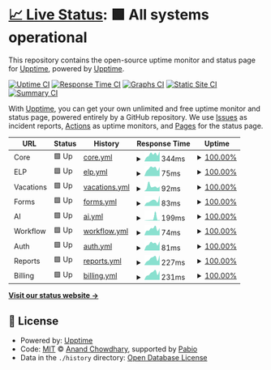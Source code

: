 # [📈 Live Status](https://upptime.github.io/upptime): <!--live status--> **🟩 All systems operational**

This repository contains the open-source uptime monitor and status page for [Upptime](https://upptime.js.org), powered by [Upptime](https://github.com/upptime/upptime).

[![Uptime CI](https://github.com/unosquare/upptime/workflows/Uptime%20CI/badge.svg)](https://github.com/unosquare/upptime/actions?query=workflow%3A%22Uptime+CI%22)
[![Response Time CI](https://github.com/unosquare/upptime/workflows/Response%20Time%20CI/badge.svg)](https://github.com/unosquare/upptime/actions?query=workflow%3A%22Response+Time+CI%22)
[![Graphs CI](https://github.com/unosquare/upptime/workflows/Graphs%20CI/badge.svg)](https://github.com/unosquare/upptime/actions?query=workflow%3A%22Graphs+CI%22)
[![Static Site CI](https://github.com/unosquare/upptime/workflows/Static%20Site%20CI/badge.svg)](https://github.com/unosquare/upptime/actions?query=workflow%3A%22Static+Site+CI%22)
[![Summary CI](https://github.com/unosquare/upptime/workflows/Summary%20CI/badge.svg)](https://github.com/unosquare/upptime/actions?query=workflow%3A%22Summary+CI%22)

With [Upptime](https://upptime.js.org), you can get your own unlimited and free uptime monitor and status page, powered entirely by a GitHub repository. We use [Issues](https://github.com/upptime/upptime/issues) as incident reports, [Actions](https://github.com/unosquare/upptime/actions) as uptime monitors, and [Pages](https://upptime.github.io/upptime) for the status page.

<!--start: status pages-->
<!-- This summary is generated by Upptime (https://github.com/upptime/upptime) -->
<!-- Do not edit this manually, your changes will be overwritten -->
<!-- prettier-ignore -->
| URL | Status | History | Response Time | Uptime |
| --- | ------ | ------- | ------------- | ------ |
| <img alt="" src="https://icons.duckduckgo.com/ip3/null.ico" height="13"> Core | 🟩 Up | [core.yml](https://github.com/unosquare/upptime/commits/HEAD/history/core.yml) | <details><summary><img alt="Response time graph" src="./graphs/core/response-time-week.png" height="20"> 344ms</summary><br><a href="https://status.unosquare.com/history/core"><img alt="Response time 354" src="https://img.shields.io/endpoint?url=https%3A%2F%2Fraw.githubusercontent.com%2Funosquare%2Fupptime%2FHEAD%2Fapi%2Fcore%2Fresponse-time.json"></a><br><a href="https://status.unosquare.com/history/core"><img alt="24-hour response time 477" src="https://img.shields.io/endpoint?url=https%3A%2F%2Fraw.githubusercontent.com%2Funosquare%2Fupptime%2FHEAD%2Fapi%2Fcore%2Fresponse-time-day.json"></a><br><a href="https://status.unosquare.com/history/core"><img alt="7-day response time 344" src="https://img.shields.io/endpoint?url=https%3A%2F%2Fraw.githubusercontent.com%2Funosquare%2Fupptime%2FHEAD%2Fapi%2Fcore%2Fresponse-time-week.json"></a><br><a href="https://status.unosquare.com/history/core"><img alt="30-day response time 354" src="https://img.shields.io/endpoint?url=https%3A%2F%2Fraw.githubusercontent.com%2Funosquare%2Fupptime%2FHEAD%2Fapi%2Fcore%2Fresponse-time-month.json"></a><br><a href="https://status.unosquare.com/history/core"><img alt="1-year response time 354" src="https://img.shields.io/endpoint?url=https%3A%2F%2Fraw.githubusercontent.com%2Funosquare%2Fupptime%2FHEAD%2Fapi%2Fcore%2Fresponse-time-year.json"></a></details> | <details><summary><a href="https://status.unosquare.com/history/core">100.00%</a></summary><a href="https://status.unosquare.com/history/core"><img alt="All-time uptime 100.00%" src="https://img.shields.io/endpoint?url=https%3A%2F%2Fraw.githubusercontent.com%2Funosquare%2Fupptime%2FHEAD%2Fapi%2Fcore%2Fuptime.json"></a><br><a href="https://status.unosquare.com/history/core"><img alt="24-hour uptime 100.00%" src="https://img.shields.io/endpoint?url=https%3A%2F%2Fraw.githubusercontent.com%2Funosquare%2Fupptime%2FHEAD%2Fapi%2Fcore%2Fuptime-day.json"></a><br><a href="https://status.unosquare.com/history/core"><img alt="7-day uptime 100.00%" src="https://img.shields.io/endpoint?url=https%3A%2F%2Fraw.githubusercontent.com%2Funosquare%2Fupptime%2FHEAD%2Fapi%2Fcore%2Fuptime-week.json"></a><br><a href="https://status.unosquare.com/history/core"><img alt="30-day uptime 100.00%" src="https://img.shields.io/endpoint?url=https%3A%2F%2Fraw.githubusercontent.com%2Funosquare%2Fupptime%2FHEAD%2Fapi%2Fcore%2Fuptime-month.json"></a><br><a href="https://status.unosquare.com/history/core"><img alt="1-year uptime 100.00%" src="https://img.shields.io/endpoint?url=https%3A%2F%2Fraw.githubusercontent.com%2Funosquare%2Fupptime%2FHEAD%2Fapi%2Fcore%2Fuptime-year.json"></a></details>
| <img alt="" src="https://icons.duckduckgo.com/ip3/null.ico" height="13"> ELP | 🟩 Up | [elp.yml](https://github.com/unosquare/upptime/commits/HEAD/history/elp.yml) | <details><summary><img alt="Response time graph" src="./graphs/elp/response-time-week.png" height="20"> 75ms</summary><br><a href="https://status.unosquare.com/history/elp"><img alt="Response time 87" src="https://img.shields.io/endpoint?url=https%3A%2F%2Fraw.githubusercontent.com%2Funosquare%2Fupptime%2FHEAD%2Fapi%2Felp%2Fresponse-time.json"></a><br><a href="https://status.unosquare.com/history/elp"><img alt="24-hour response time 87" src="https://img.shields.io/endpoint?url=https%3A%2F%2Fraw.githubusercontent.com%2Funosquare%2Fupptime%2FHEAD%2Fapi%2Felp%2Fresponse-time-day.json"></a><br><a href="https://status.unosquare.com/history/elp"><img alt="7-day response time 75" src="https://img.shields.io/endpoint?url=https%3A%2F%2Fraw.githubusercontent.com%2Funosquare%2Fupptime%2FHEAD%2Fapi%2Felp%2Fresponse-time-week.json"></a><br><a href="https://status.unosquare.com/history/elp"><img alt="30-day response time 87" src="https://img.shields.io/endpoint?url=https%3A%2F%2Fraw.githubusercontent.com%2Funosquare%2Fupptime%2FHEAD%2Fapi%2Felp%2Fresponse-time-month.json"></a><br><a href="https://status.unosquare.com/history/elp"><img alt="1-year response time 87" src="https://img.shields.io/endpoint?url=https%3A%2F%2Fraw.githubusercontent.com%2Funosquare%2Fupptime%2FHEAD%2Fapi%2Felp%2Fresponse-time-year.json"></a></details> | <details><summary><a href="https://status.unosquare.com/history/elp">100.00%</a></summary><a href="https://status.unosquare.com/history/elp"><img alt="All-time uptime 100.00%" src="https://img.shields.io/endpoint?url=https%3A%2F%2Fraw.githubusercontent.com%2Funosquare%2Fupptime%2FHEAD%2Fapi%2Felp%2Fuptime.json"></a><br><a href="https://status.unosquare.com/history/elp"><img alt="24-hour uptime 100.00%" src="https://img.shields.io/endpoint?url=https%3A%2F%2Fraw.githubusercontent.com%2Funosquare%2Fupptime%2FHEAD%2Fapi%2Felp%2Fuptime-day.json"></a><br><a href="https://status.unosquare.com/history/elp"><img alt="7-day uptime 100.00%" src="https://img.shields.io/endpoint?url=https%3A%2F%2Fraw.githubusercontent.com%2Funosquare%2Fupptime%2FHEAD%2Fapi%2Felp%2Fuptime-week.json"></a><br><a href="https://status.unosquare.com/history/elp"><img alt="30-day uptime 100.00%" src="https://img.shields.io/endpoint?url=https%3A%2F%2Fraw.githubusercontent.com%2Funosquare%2Fupptime%2FHEAD%2Fapi%2Felp%2Fuptime-month.json"></a><br><a href="https://status.unosquare.com/history/elp"><img alt="1-year uptime 100.00%" src="https://img.shields.io/endpoint?url=https%3A%2F%2Fraw.githubusercontent.com%2Funosquare%2Fupptime%2FHEAD%2Fapi%2Felp%2Fuptime-year.json"></a></details>
| <img alt="" src="https://icons.duckduckgo.com/ip3/null.ico" height="13"> Vacations | 🟩 Up | [vacations.yml](https://github.com/unosquare/upptime/commits/HEAD/history/vacations.yml) | <details><summary><img alt="Response time graph" src="./graphs/vacations/response-time-week.png" height="20"> 92ms</summary><br><a href="https://status.unosquare.com/history/vacations"><img alt="Response time 92" src="https://img.shields.io/endpoint?url=https%3A%2F%2Fraw.githubusercontent.com%2Funosquare%2Fupptime%2FHEAD%2Fapi%2Fvacations%2Fresponse-time.json"></a><br><a href="https://status.unosquare.com/history/vacations"><img alt="24-hour response time 90" src="https://img.shields.io/endpoint?url=https%3A%2F%2Fraw.githubusercontent.com%2Funosquare%2Fupptime%2FHEAD%2Fapi%2Fvacations%2Fresponse-time-day.json"></a><br><a href="https://status.unosquare.com/history/vacations"><img alt="7-day response time 92" src="https://img.shields.io/endpoint?url=https%3A%2F%2Fraw.githubusercontent.com%2Funosquare%2Fupptime%2FHEAD%2Fapi%2Fvacations%2Fresponse-time-week.json"></a><br><a href="https://status.unosquare.com/history/vacations"><img alt="30-day response time 92" src="https://img.shields.io/endpoint?url=https%3A%2F%2Fraw.githubusercontent.com%2Funosquare%2Fupptime%2FHEAD%2Fapi%2Fvacations%2Fresponse-time-month.json"></a><br><a href="https://status.unosquare.com/history/vacations"><img alt="1-year response time 92" src="https://img.shields.io/endpoint?url=https%3A%2F%2Fraw.githubusercontent.com%2Funosquare%2Fupptime%2FHEAD%2Fapi%2Fvacations%2Fresponse-time-year.json"></a></details> | <details><summary><a href="https://status.unosquare.com/history/vacations">100.00%</a></summary><a href="https://status.unosquare.com/history/vacations"><img alt="All-time uptime 100.00%" src="https://img.shields.io/endpoint?url=https%3A%2F%2Fraw.githubusercontent.com%2Funosquare%2Fupptime%2FHEAD%2Fapi%2Fvacations%2Fuptime.json"></a><br><a href="https://status.unosquare.com/history/vacations"><img alt="24-hour uptime 100.00%" src="https://img.shields.io/endpoint?url=https%3A%2F%2Fraw.githubusercontent.com%2Funosquare%2Fupptime%2FHEAD%2Fapi%2Fvacations%2Fuptime-day.json"></a><br><a href="https://status.unosquare.com/history/vacations"><img alt="7-day uptime 100.00%" src="https://img.shields.io/endpoint?url=https%3A%2F%2Fraw.githubusercontent.com%2Funosquare%2Fupptime%2FHEAD%2Fapi%2Fvacations%2Fuptime-week.json"></a><br><a href="https://status.unosquare.com/history/vacations"><img alt="30-day uptime 100.00%" src="https://img.shields.io/endpoint?url=https%3A%2F%2Fraw.githubusercontent.com%2Funosquare%2Fupptime%2FHEAD%2Fapi%2Fvacations%2Fuptime-month.json"></a><br><a href="https://status.unosquare.com/history/vacations"><img alt="1-year uptime 100.00%" src="https://img.shields.io/endpoint?url=https%3A%2F%2Fraw.githubusercontent.com%2Funosquare%2Fupptime%2FHEAD%2Fapi%2Fvacations%2Fuptime-year.json"></a></details>
| <img alt="" src="https://icons.duckduckgo.com/ip3/null.ico" height="13"> Forms | 🟩 Up | [forms.yml](https://github.com/unosquare/upptime/commits/HEAD/history/forms.yml) | <details><summary><img alt="Response time graph" src="./graphs/forms/response-time-week.png" height="20"> 83ms</summary><br><a href="https://status.unosquare.com/history/forms"><img alt="Response time 80" src="https://img.shields.io/endpoint?url=https%3A%2F%2Fraw.githubusercontent.com%2Funosquare%2Fupptime%2FHEAD%2Fapi%2Fforms%2Fresponse-time.json"></a><br><a href="https://status.unosquare.com/history/forms"><img alt="24-hour response time 160" src="https://img.shields.io/endpoint?url=https%3A%2F%2Fraw.githubusercontent.com%2Funosquare%2Fupptime%2FHEAD%2Fapi%2Fforms%2Fresponse-time-day.json"></a><br><a href="https://status.unosquare.com/history/forms"><img alt="7-day response time 83" src="https://img.shields.io/endpoint?url=https%3A%2F%2Fraw.githubusercontent.com%2Funosquare%2Fupptime%2FHEAD%2Fapi%2Fforms%2Fresponse-time-week.json"></a><br><a href="https://status.unosquare.com/history/forms"><img alt="30-day response time 80" src="https://img.shields.io/endpoint?url=https%3A%2F%2Fraw.githubusercontent.com%2Funosquare%2Fupptime%2FHEAD%2Fapi%2Fforms%2Fresponse-time-month.json"></a><br><a href="https://status.unosquare.com/history/forms"><img alt="1-year response time 80" src="https://img.shields.io/endpoint?url=https%3A%2F%2Fraw.githubusercontent.com%2Funosquare%2Fupptime%2FHEAD%2Fapi%2Fforms%2Fresponse-time-year.json"></a></details> | <details><summary><a href="https://status.unosquare.com/history/forms">100.00%</a></summary><a href="https://status.unosquare.com/history/forms"><img alt="All-time uptime 100.00%" src="https://img.shields.io/endpoint?url=https%3A%2F%2Fraw.githubusercontent.com%2Funosquare%2Fupptime%2FHEAD%2Fapi%2Fforms%2Fuptime.json"></a><br><a href="https://status.unosquare.com/history/forms"><img alt="24-hour uptime 100.00%" src="https://img.shields.io/endpoint?url=https%3A%2F%2Fraw.githubusercontent.com%2Funosquare%2Fupptime%2FHEAD%2Fapi%2Fforms%2Fuptime-day.json"></a><br><a href="https://status.unosquare.com/history/forms"><img alt="7-day uptime 100.00%" src="https://img.shields.io/endpoint?url=https%3A%2F%2Fraw.githubusercontent.com%2Funosquare%2Fupptime%2FHEAD%2Fapi%2Fforms%2Fuptime-week.json"></a><br><a href="https://status.unosquare.com/history/forms"><img alt="30-day uptime 100.00%" src="https://img.shields.io/endpoint?url=https%3A%2F%2Fraw.githubusercontent.com%2Funosquare%2Fupptime%2FHEAD%2Fapi%2Fforms%2Fuptime-month.json"></a><br><a href="https://status.unosquare.com/history/forms"><img alt="1-year uptime 100.00%" src="https://img.shields.io/endpoint?url=https%3A%2F%2Fraw.githubusercontent.com%2Funosquare%2Fupptime%2FHEAD%2Fapi%2Fforms%2Fuptime-year.json"></a></details>
| <img alt="" src="https://icons.duckduckgo.com/ip3/null.ico" height="13"> AI | 🟩 Up | [ai.yml](https://github.com/unosquare/upptime/commits/HEAD/history/ai.yml) | <details><summary><img alt="Response time graph" src="./graphs/ai/response-time-week.png" height="20"> 199ms</summary><br><a href="https://status.unosquare.com/history/ai"><img alt="Response time 111" src="https://img.shields.io/endpoint?url=https%3A%2F%2Fraw.githubusercontent.com%2Funosquare%2Fupptime%2FHEAD%2Fapi%2Fai%2Fresponse-time.json"></a><br><a href="https://status.unosquare.com/history/ai"><img alt="24-hour response time 68" src="https://img.shields.io/endpoint?url=https%3A%2F%2Fraw.githubusercontent.com%2Funosquare%2Fupptime%2FHEAD%2Fapi%2Fai%2Fresponse-time-day.json"></a><br><a href="https://status.unosquare.com/history/ai"><img alt="7-day response time 199" src="https://img.shields.io/endpoint?url=https%3A%2F%2Fraw.githubusercontent.com%2Funosquare%2Fupptime%2FHEAD%2Fapi%2Fai%2Fresponse-time-week.json"></a><br><a href="https://status.unosquare.com/history/ai"><img alt="30-day response time 111" src="https://img.shields.io/endpoint?url=https%3A%2F%2Fraw.githubusercontent.com%2Funosquare%2Fupptime%2FHEAD%2Fapi%2Fai%2Fresponse-time-month.json"></a><br><a href="https://status.unosquare.com/history/ai"><img alt="1-year response time 111" src="https://img.shields.io/endpoint?url=https%3A%2F%2Fraw.githubusercontent.com%2Funosquare%2Fupptime%2FHEAD%2Fapi%2Fai%2Fresponse-time-year.json"></a></details> | <details><summary><a href="https://status.unosquare.com/history/ai">100.00%</a></summary><a href="https://status.unosquare.com/history/ai"><img alt="All-time uptime 97.18%" src="https://img.shields.io/endpoint?url=https%3A%2F%2Fraw.githubusercontent.com%2Funosquare%2Fupptime%2FHEAD%2Fapi%2Fai%2Fuptime.json"></a><br><a href="https://status.unosquare.com/history/ai"><img alt="24-hour uptime 100.00%" src="https://img.shields.io/endpoint?url=https%3A%2F%2Fraw.githubusercontent.com%2Funosquare%2Fupptime%2FHEAD%2Fapi%2Fai%2Fuptime-day.json"></a><br><a href="https://status.unosquare.com/history/ai"><img alt="7-day uptime 100.00%" src="https://img.shields.io/endpoint?url=https%3A%2F%2Fraw.githubusercontent.com%2Funosquare%2Fupptime%2FHEAD%2Fapi%2Fai%2Fuptime-week.json"></a><br><a href="https://status.unosquare.com/history/ai"><img alt="30-day uptime 100.00%" src="https://img.shields.io/endpoint?url=https%3A%2F%2Fraw.githubusercontent.com%2Funosquare%2Fupptime%2FHEAD%2Fapi%2Fai%2Fuptime-month.json"></a><br><a href="https://status.unosquare.com/history/ai"><img alt="1-year uptime 97.18%" src="https://img.shields.io/endpoint?url=https%3A%2F%2Fraw.githubusercontent.com%2Funosquare%2Fupptime%2FHEAD%2Fapi%2Fai%2Fuptime-year.json"></a></details>
| <img alt="" src="https://icons.duckduckgo.com/ip3/null.ico" height="13"> Workflow | 🟩 Up | [workflow.yml](https://github.com/unosquare/upptime/commits/HEAD/history/workflow.yml) | <details><summary><img alt="Response time graph" src="./graphs/workflow/response-time-week.png" height="20"> 74ms</summary><br><a href="https://status.unosquare.com/history/workflow"><img alt="Response time 76" src="https://img.shields.io/endpoint?url=https%3A%2F%2Fraw.githubusercontent.com%2Funosquare%2Fupptime%2FHEAD%2Fapi%2Fworkflow%2Fresponse-time.json"></a><br><a href="https://status.unosquare.com/history/workflow"><img alt="24-hour response time 84" src="https://img.shields.io/endpoint?url=https%3A%2F%2Fraw.githubusercontent.com%2Funosquare%2Fupptime%2FHEAD%2Fapi%2Fworkflow%2Fresponse-time-day.json"></a><br><a href="https://status.unosquare.com/history/workflow"><img alt="7-day response time 74" src="https://img.shields.io/endpoint?url=https%3A%2F%2Fraw.githubusercontent.com%2Funosquare%2Fupptime%2FHEAD%2Fapi%2Fworkflow%2Fresponse-time-week.json"></a><br><a href="https://status.unosquare.com/history/workflow"><img alt="30-day response time 76" src="https://img.shields.io/endpoint?url=https%3A%2F%2Fraw.githubusercontent.com%2Funosquare%2Fupptime%2FHEAD%2Fapi%2Fworkflow%2Fresponse-time-month.json"></a><br><a href="https://status.unosquare.com/history/workflow"><img alt="1-year response time 76" src="https://img.shields.io/endpoint?url=https%3A%2F%2Fraw.githubusercontent.com%2Funosquare%2Fupptime%2FHEAD%2Fapi%2Fworkflow%2Fresponse-time-year.json"></a></details> | <details><summary><a href="https://status.unosquare.com/history/workflow">100.00%</a></summary><a href="https://status.unosquare.com/history/workflow"><img alt="All-time uptime 97.18%" src="https://img.shields.io/endpoint?url=https%3A%2F%2Fraw.githubusercontent.com%2Funosquare%2Fupptime%2FHEAD%2Fapi%2Fworkflow%2Fuptime.json"></a><br><a href="https://status.unosquare.com/history/workflow"><img alt="24-hour uptime 100.00%" src="https://img.shields.io/endpoint?url=https%3A%2F%2Fraw.githubusercontent.com%2Funosquare%2Fupptime%2FHEAD%2Fapi%2Fworkflow%2Fuptime-day.json"></a><br><a href="https://status.unosquare.com/history/workflow"><img alt="7-day uptime 100.00%" src="https://img.shields.io/endpoint?url=https%3A%2F%2Fraw.githubusercontent.com%2Funosquare%2Fupptime%2FHEAD%2Fapi%2Fworkflow%2Fuptime-week.json"></a><br><a href="https://status.unosquare.com/history/workflow"><img alt="30-day uptime 100.00%" src="https://img.shields.io/endpoint?url=https%3A%2F%2Fraw.githubusercontent.com%2Funosquare%2Fupptime%2FHEAD%2Fapi%2Fworkflow%2Fuptime-month.json"></a><br><a href="https://status.unosquare.com/history/workflow"><img alt="1-year uptime 97.18%" src="https://img.shields.io/endpoint?url=https%3A%2F%2Fraw.githubusercontent.com%2Funosquare%2Fupptime%2FHEAD%2Fapi%2Fworkflow%2Fuptime-year.json"></a></details>
| <img alt="" src="https://icons.duckduckgo.com/ip3/null.ico" height="13"> Auth | 🟩 Up | [auth.yml](https://github.com/unosquare/upptime/commits/HEAD/history/auth.yml) | <details><summary><img alt="Response time graph" src="./graphs/auth/response-time-week.png" height="20"> 81ms</summary><br><a href="https://status.unosquare.com/history/auth"><img alt="Response time 79" src="https://img.shields.io/endpoint?url=https%3A%2F%2Fraw.githubusercontent.com%2Funosquare%2Fupptime%2FHEAD%2Fapi%2Fauth%2Fresponse-time.json"></a><br><a href="https://status.unosquare.com/history/auth"><img alt="24-hour response time 106" src="https://img.shields.io/endpoint?url=https%3A%2F%2Fraw.githubusercontent.com%2Funosquare%2Fupptime%2FHEAD%2Fapi%2Fauth%2Fresponse-time-day.json"></a><br><a href="https://status.unosquare.com/history/auth"><img alt="7-day response time 81" src="https://img.shields.io/endpoint?url=https%3A%2F%2Fraw.githubusercontent.com%2Funosquare%2Fupptime%2FHEAD%2Fapi%2Fauth%2Fresponse-time-week.json"></a><br><a href="https://status.unosquare.com/history/auth"><img alt="30-day response time 79" src="https://img.shields.io/endpoint?url=https%3A%2F%2Fraw.githubusercontent.com%2Funosquare%2Fupptime%2FHEAD%2Fapi%2Fauth%2Fresponse-time-month.json"></a><br><a href="https://status.unosquare.com/history/auth"><img alt="1-year response time 79" src="https://img.shields.io/endpoint?url=https%3A%2F%2Fraw.githubusercontent.com%2Funosquare%2Fupptime%2FHEAD%2Fapi%2Fauth%2Fresponse-time-year.json"></a></details> | <details><summary><a href="https://status.unosquare.com/history/auth">100.00%</a></summary><a href="https://status.unosquare.com/history/auth"><img alt="All-time uptime 100.00%" src="https://img.shields.io/endpoint?url=https%3A%2F%2Fraw.githubusercontent.com%2Funosquare%2Fupptime%2FHEAD%2Fapi%2Fauth%2Fuptime.json"></a><br><a href="https://status.unosquare.com/history/auth"><img alt="24-hour uptime 100.00%" src="https://img.shields.io/endpoint?url=https%3A%2F%2Fraw.githubusercontent.com%2Funosquare%2Fupptime%2FHEAD%2Fapi%2Fauth%2Fuptime-day.json"></a><br><a href="https://status.unosquare.com/history/auth"><img alt="7-day uptime 100.00%" src="https://img.shields.io/endpoint?url=https%3A%2F%2Fraw.githubusercontent.com%2Funosquare%2Fupptime%2FHEAD%2Fapi%2Fauth%2Fuptime-week.json"></a><br><a href="https://status.unosquare.com/history/auth"><img alt="30-day uptime 100.00%" src="https://img.shields.io/endpoint?url=https%3A%2F%2Fraw.githubusercontent.com%2Funosquare%2Fupptime%2FHEAD%2Fapi%2Fauth%2Fuptime-month.json"></a><br><a href="https://status.unosquare.com/history/auth"><img alt="1-year uptime 100.00%" src="https://img.shields.io/endpoint?url=https%3A%2F%2Fraw.githubusercontent.com%2Funosquare%2Fupptime%2FHEAD%2Fapi%2Fauth%2Fuptime-year.json"></a></details>
| <img alt="" src="https://icons.duckduckgo.com/ip3/null.ico" height="13"> Reports | 🟩 Up | [reports.yml](https://github.com/unosquare/upptime/commits/HEAD/history/reports.yml) | <details><summary><img alt="Response time graph" src="./graphs/reports/response-time-week.png" height="20"> 227ms</summary><br><a href="https://status.unosquare.com/history/reports"><img alt="Response time 244" src="https://img.shields.io/endpoint?url=https%3A%2F%2Fraw.githubusercontent.com%2Funosquare%2Fupptime%2FHEAD%2Fapi%2Freports%2Fresponse-time.json"></a><br><a href="https://status.unosquare.com/history/reports"><img alt="24-hour response time 336" src="https://img.shields.io/endpoint?url=https%3A%2F%2Fraw.githubusercontent.com%2Funosquare%2Fupptime%2FHEAD%2Fapi%2Freports%2Fresponse-time-day.json"></a><br><a href="https://status.unosquare.com/history/reports"><img alt="7-day response time 227" src="https://img.shields.io/endpoint?url=https%3A%2F%2Fraw.githubusercontent.com%2Funosquare%2Fupptime%2FHEAD%2Fapi%2Freports%2Fresponse-time-week.json"></a><br><a href="https://status.unosquare.com/history/reports"><img alt="30-day response time 244" src="https://img.shields.io/endpoint?url=https%3A%2F%2Fraw.githubusercontent.com%2Funosquare%2Fupptime%2FHEAD%2Fapi%2Freports%2Fresponse-time-month.json"></a><br><a href="https://status.unosquare.com/history/reports"><img alt="1-year response time 244" src="https://img.shields.io/endpoint?url=https%3A%2F%2Fraw.githubusercontent.com%2Funosquare%2Fupptime%2FHEAD%2Fapi%2Freports%2Fresponse-time-year.json"></a></details> | <details><summary><a href="https://status.unosquare.com/history/reports">100.00%</a></summary><a href="https://status.unosquare.com/history/reports"><img alt="All-time uptime 100.00%" src="https://img.shields.io/endpoint?url=https%3A%2F%2Fraw.githubusercontent.com%2Funosquare%2Fupptime%2FHEAD%2Fapi%2Freports%2Fuptime.json"></a><br><a href="https://status.unosquare.com/history/reports"><img alt="24-hour uptime 100.00%" src="https://img.shields.io/endpoint?url=https%3A%2F%2Fraw.githubusercontent.com%2Funosquare%2Fupptime%2FHEAD%2Fapi%2Freports%2Fuptime-day.json"></a><br><a href="https://status.unosquare.com/history/reports"><img alt="7-day uptime 100.00%" src="https://img.shields.io/endpoint?url=https%3A%2F%2Fraw.githubusercontent.com%2Funosquare%2Fupptime%2FHEAD%2Fapi%2Freports%2Fuptime-week.json"></a><br><a href="https://status.unosquare.com/history/reports"><img alt="30-day uptime 100.00%" src="https://img.shields.io/endpoint?url=https%3A%2F%2Fraw.githubusercontent.com%2Funosquare%2Fupptime%2FHEAD%2Fapi%2Freports%2Fuptime-month.json"></a><br><a href="https://status.unosquare.com/history/reports"><img alt="1-year uptime 100.00%" src="https://img.shields.io/endpoint?url=https%3A%2F%2Fraw.githubusercontent.com%2Funosquare%2Fupptime%2FHEAD%2Fapi%2Freports%2Fuptime-year.json"></a></details>
| <img alt="" src="https://icons.duckduckgo.com/ip3/null.ico" height="13"> Billing | 🟩 Up | [billing.yml](https://github.com/unosquare/upptime/commits/HEAD/history/billing.yml) | <details><summary><img alt="Response time graph" src="./graphs/billing/response-time-week.png" height="20"> 231ms</summary><br><a href="https://status.unosquare.com/history/billing"><img alt="Response time 242" src="https://img.shields.io/endpoint?url=https%3A%2F%2Fraw.githubusercontent.com%2Funosquare%2Fupptime%2FHEAD%2Fapi%2Fbilling%2Fresponse-time.json"></a><br><a href="https://status.unosquare.com/history/billing"><img alt="24-hour response time 306" src="https://img.shields.io/endpoint?url=https%3A%2F%2Fraw.githubusercontent.com%2Funosquare%2Fupptime%2FHEAD%2Fapi%2Fbilling%2Fresponse-time-day.json"></a><br><a href="https://status.unosquare.com/history/billing"><img alt="7-day response time 231" src="https://img.shields.io/endpoint?url=https%3A%2F%2Fraw.githubusercontent.com%2Funosquare%2Fupptime%2FHEAD%2Fapi%2Fbilling%2Fresponse-time-week.json"></a><br><a href="https://status.unosquare.com/history/billing"><img alt="30-day response time 242" src="https://img.shields.io/endpoint?url=https%3A%2F%2Fraw.githubusercontent.com%2Funosquare%2Fupptime%2FHEAD%2Fapi%2Fbilling%2Fresponse-time-month.json"></a><br><a href="https://status.unosquare.com/history/billing"><img alt="1-year response time 242" src="https://img.shields.io/endpoint?url=https%3A%2F%2Fraw.githubusercontent.com%2Funosquare%2Fupptime%2FHEAD%2Fapi%2Fbilling%2Fresponse-time-year.json"></a></details> | <details><summary><a href="https://status.unosquare.com/history/billing">100.00%</a></summary><a href="https://status.unosquare.com/history/billing"><img alt="All-time uptime 100.00%" src="https://img.shields.io/endpoint?url=https%3A%2F%2Fraw.githubusercontent.com%2Funosquare%2Fupptime%2FHEAD%2Fapi%2Fbilling%2Fuptime.json"></a><br><a href="https://status.unosquare.com/history/billing"><img alt="24-hour uptime 100.00%" src="https://img.shields.io/endpoint?url=https%3A%2F%2Fraw.githubusercontent.com%2Funosquare%2Fupptime%2FHEAD%2Fapi%2Fbilling%2Fuptime-day.json"></a><br><a href="https://status.unosquare.com/history/billing"><img alt="7-day uptime 100.00%" src="https://img.shields.io/endpoint?url=https%3A%2F%2Fraw.githubusercontent.com%2Funosquare%2Fupptime%2FHEAD%2Fapi%2Fbilling%2Fuptime-week.json"></a><br><a href="https://status.unosquare.com/history/billing"><img alt="30-day uptime 100.00%" src="https://img.shields.io/endpoint?url=https%3A%2F%2Fraw.githubusercontent.com%2Funosquare%2Fupptime%2FHEAD%2Fapi%2Fbilling%2Fuptime-month.json"></a><br><a href="https://status.unosquare.com/history/billing"><img alt="1-year uptime 100.00%" src="https://img.shields.io/endpoint?url=https%3A%2F%2Fraw.githubusercontent.com%2Funosquare%2Fupptime%2FHEAD%2Fapi%2Fbilling%2Fuptime-year.json"></a></details>

<!--end: status pages-->

[**Visit our status website →**](https://upptime.github.io/upptime)

## 📄 License

- Powered by: [Upptime](https://github.com/upptime/upptime)
- Code: [MIT](./LICENSE) © [Anand Chowdhary](https://anandchowdhary.com), supported by [Pabio](https://pabio.com)
- Data in the `./history` directory: [Open Database License](https://opendatacommons.org/licenses/odbl/1-0/)
